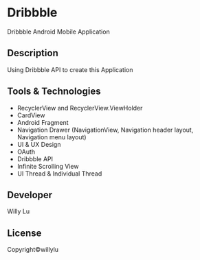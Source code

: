 # Dribbble
Dribbble Android Mobile Application 

## Description
Using Dribbble API to create this Application

## Tools & Technologies
* RecyclerView and RecyclerView.ViewHolder
* CardView
* Android Fragment
* Navigation Drawer (NavigationView, Navigation header layout, Navigation menu layout)
* UI & UX Design
* OAuth
* Dribbble API
* Infinite Scrolling View
* UI Thread & Individual Thread

## Developer
Willy Lu

## License
Copyright©willylu
